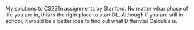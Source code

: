 My solutions to CS231n assignments by Stanford.
No matter whar phase of life you are  in, this is the right place to start DL. Although if you are still in school, it would be a better idea to find out what Differntial Calculus is.

